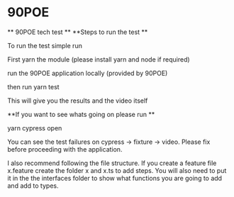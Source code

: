 # 90POE
** 90POE tech test
**
**Steps to run the test
**

To run the test simple run

First yarn the module (please install yarn and node if required)

run the 90POE application locally (provided by 90POE)

then run 
yarn test

This will give you the results and the video itself

**If you want to see whats going on please run
**

yarn cypress open

You can see the test failures on cypress -> fixture -> video. Please fix before proceeding with the application.

I also recommend following the file structure. If you create a feature file x.feature create the folder x and x.ts to add steps. You will also need to put it in the the interfaces folder to show what functions you are going to add and add to types. 
